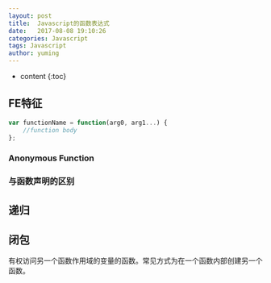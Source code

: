 ```yaml
---
layout: post
title:  Javascript的函数表达式
date:   2017-08-08 19:10:26
categories: Javascript
tags: Javascript
author: yuming
---
```


* content
{:toc}




## FE特征


```javascript
var functionName = function(arg0, arg1...) {
    //function body
};
```



### Anonymous Function



### 与函数声明的区别



## 递归




## 闭包


有权访问另一个函数作用域的变量的函数。常见方式为在一个函数内部创建另一个函数。
```javascript

```
